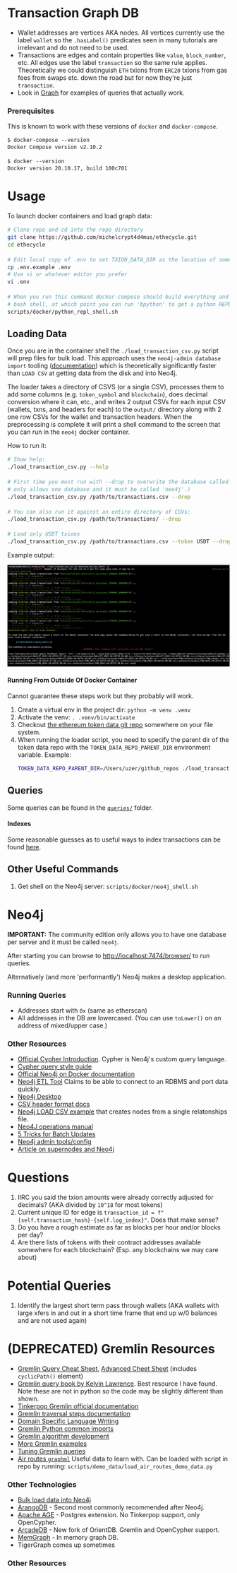 # Transaction Graph DB
* Wallet addresses are vertices AKA nodes. All vertices currently use the label `wallet` so the `.hasLabel()` predicates seen in many tutorials are irrelevant and do not need to be used.
* Transactions are edges and contain properties like `value`, `block_number`, etc. All edges use the label `transaction` so the same rule applies. Theoretically we could distinguish `ETH` txions from `ERC20` txions from gas fees from swaps etc. down the road but for now they're just `transaction`.
* Look in [Graph](ethecycle/graph.py) for examples of queries that actually work.

### Prerequisites
This is known to work with these versions of `docker` and `docker-compose`.

```
$ docker-compose --version
Docker Compose version v2.10.2

$ docker --version
Docker version 20.10.17, build 100c701
```

# Usage
To launch docker containers and load graph data:

```bash
# Clone repo and cd into the repo directory
git clone https://github.com/michelcrypt4d4mus/ethecycle.git
cd ethecycle

# Edit local copy of .env to set TXION_DATA_DIR as the location of some txion CSVs
cp .env.example .env
# Use vi or whatever editor you prefer
vi .env

# When you run this command docker-compose should build everything and leave you in a
# bash shell, at which point you can run 'bpython' to get a python REPL etc.
scripts/docker/python_repl_shell.sh
```

## Loading Data
Once you are in the container shell the `./load_transaction_csv.py` script will prep files for bulk load. This approach uses the `neo4j-admin database import` tooling ([documentation](https://neo4j.com/docs/operations-manual/current/tools/neo4j-admin/neo4j-admin-import/)) which is theoretically significantly faster than `LOAD CSV` at getting data from the disk and into Neo4j.

The loader takes a directory of CSVS (or a single CSV), processes them to add some columns (e.g. `token_symbol` and `blockchain`), does decimal conversion where it can, etc., and writes 2 output CSVs for each input CSV (wallets, txns, and headers for each) to the `output/` directory along with 2 one row CSVs for the wallet and transaction headers. When the preprocessing is complete it will print a shell command to the screen that you can run in the `neo4j` docker container.

How to run it:
```bash
# Show help:
./load_transaction_csv.py --help

# First time you must run with --drop to overwrite the database called 'neo4j'. (Community edition
# only allows one database and it must be called 'neo4j'.)
./load_transaction_csv.py /path/to/transactions.csv --drop

# You can also run it against an entire directory of CSVs:
./load_transaction_csv.py /path/to/transactions/ --drop

# Load only USDT txions
./load_transaction_csv.py /path/to/transactions.csv --token USDT --drop
```

Example output:

![](doc/loader_output.png)

#### Running From Outside Of Docker Container
Cannot guarantee these steps work but they probably will work.

1. Create a virtual env in the project dir: `python -m venv .venv`
1. Activate the venv: `. .venv/bin/activate`
1. Checkout [the ethereum token data git repo](https://github.com/ethereum-lists/tokens.git) somewhere on your file system.
1. When running the loader script, you need to specify the parent dir of the token data repo with the `TOKEN_DATA_REPO_PARENT_DIR` environment variable. Example:
   ```bash
   TOKEN_DATA_REPO_PARENT_DIR=/Users/uzer/github_repos ./load_transaction_csv.py data/output_1000_lines.csv
   ```

## Queries
Some queries can be found in the [`queries/`](queries/) folder.

#### Indexes
Some reasonable guesses as to useful ways to index transactions can be found [here](queries/indexes.cql).

## Other Useful Commands
1. Get shell on the Neo4j server: `scripts/docker/neo4j_shell.sh`


# Neo4j
**IMPORTANT:** The community edition only allows you to have one database per server and it must be called `neo4j`.

After starting you can browse to [http://localhost:7474/browser/](http://localhost:7474/browser/) to run queries.

Alternatively (and more 'performantly') Neo4j makes a desktop application.

### Running Queries
* Addresses start with `0x` (same as etherscan)
* All addresses in the DB are lowercased.  (You can use `toLower()` on an address of mixed/upper case.)


### Other Resources

* [Official Cypher Introduction](https://neo4j.com/docs/getting-started/current/cypher-intro/). Cypher is Neo4j's custom query language.
* [Cypher query style guide](https://s3.amazonaws.com/artifacts.opencypher.org/M20/docs/style-guide.pdf)
* [Official Neo4j on Docker documentation](https://neo4j.com/developer/docker-run-neo4j/)
* [Neo4j ETL Tool](https://neo4j.com/developer/neo4j-etl/) Claims to be able to connect to an RDBMS and port data quickly.
* [Neo4j Desktop](https://neo4j.com/developer/neo4j-desktop/)
* [CSV header format docs](https://neo4j.com/docs/operations-manual/current/tools/neo4j-admin/neo4j-admin-import/#import-tool-header-format)
* [Neo4j LOAD CSV example](https://neo4j.com/blog/neo4j-call-detail-records-analytics/) that creates nodes from a single relatonships file.
* [Neo4J operations manual](https://neo4j.com/docs/operations-manual/current/)
* [5 Tricks for Batch Updates](https://medium.com/neo4j/5-tips-tricks-for-fast-batched-updates-of-graph-structures-with-neo4j-and-cypher-73c7f693c8cc)
* [Neo4j admin tools/config](https://neo4j.com/docs/operations-manual/current/tools/neo4j-admin/)
* [Article on supernodes and Neo4j](https://medium.com/neo4j/graph-modeling-all-about-super-nodes-d6ad7e11015b)

# Questions
1. IIRC you said the txion amounts were already correctly adjusted for decimals?  (AKA divided by `10^18` for most tokens)
1. Current unique ID for edge is `transaction_id = f"{self.transaction_hash}-{self.log_index}"`. Does that make sense?
1. Do you have a rough estimate as far as blocks per hour and/or blocks per day?
1. Are there lists of tokens with their contract addresses available somewhere for each blockchain? (Esp. any blockchains we may care about)

# Potential Queries
1. Identify the largest short term pass through wallets (AKA wallets with large xfers in and out in a short time frame that end up w/0 balances and are not used again)

# (DEPRECATED) Gremlin Resources
* [Gremlin Query Cheat Sheet](https://dkuppitz.github.io/gremlin-cheat-sheet/101.html), [Advanced Cheet Sheet](https://dkuppitz.github.io/gremlin-cheat-sheet/102.html) (includes `cyclicPath()` element)
* [Gremlin query book by Kelvin Lawrence](https://kelvinlawrence.net/book/Gremlin-Graph-Guide.html). Best resource I have found. Note these are not in python so the code may be slightly different than shown.
* [Tinkerpop Gremlin official documentation](https://tinkerpop.apache.org/docs/current/reference/#_tinkerpop_documentation)
* [Gremlin traversal steps documentation](https://tinkerpop.apache.org/docs/current/reference/#general-steps)
* [Domain Specific Language Writing](https://tinkerpop.apache.org/docs/current/reference/#gremlin-python-dsl)
* [Gremlin Python common imports](https://tinkerpop.apache.org/docs/current/reference/#python-imports)
* [Gremlin algorithm development](https://recolabs.dev/post/gremlin-python-algorithm-development-from-the-ground-up)
* [More Gremlin examples](https://www.doanduyhai.com/blog/?p=13374)
* [Tuning Gremlin queries](https://docs.aws.amazon.com/neptune/latest/userguide/gremlin-traversal-tuning.html)
* [Air routes `graphml`](https://raw.githubusercontent.com/krlawrence/graph/master/sample-data/air-routes-small-latest.graphml) Useful data to learn with. Can be loaded with script in repo by running: `scripts/demo_data/load_air_routes_demo_data.py`

### Other Technologies
  * [Bulk load data into Neo4j](https://neo4j.com/docs/operations-manual/current/tools/neo4j-admin/neo4j-admin-import/)
* [ArangoDB](https://www.arangodb.com/) - Second most commonly recommended after Neo4j.
* [Apache AGE](https://age.apache.org) - Postgres extension. No Tinkerpop support, only OpenCypher.
* [ArcadeDB](https://arcadedb.com) - New fork of OrientDB. Gremlin and OpenCypher support.
* [MemGraph](https://memgraph.com) - In memory graph DB.
* TigerGraph comes up sometimes

### Other Resources


